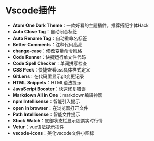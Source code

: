 # Vscode插件

- **Atom One Dark Theme**：一款好看的主题插件，推荐搭配字体Hack
- **Auto Close Tag**：自动闭合标签
- **Auto Rename Tag**：自动重命名标签
- **Better Comments**：注释代码高亮
- **change-case**：修改变量命令风格
- **Code Runner**：快捷运行单文件代码
- **Code Spell Checker**：单词拼写检查
- **CSS Peek**：快捷查看css具体样式定义
- **GitLens**：在代码里显示git变更记录
- **HTML Snippets**：HTML语法提示
- **JavaScript Booster**：快速修复错误
- **Markdown All in One**：markdown编辑神器
- **npm Intellisense**：智能引入提示
- **open in browser**：在浏览器打开文件
- **Path Intellisense**：智能文件提示
- **Stock Watch**：底部状态栏显示股票实时行情
- **Vetur**：vue语法提示插件
- **vscode-icons**：美化vscode文件小图标